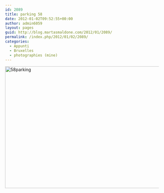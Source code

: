 ```yaml
---
id: 2089
title: parking 58
date: 2012-01-02T09:52:55+00:00
author: admin6059
layout: pages
guid: http://blog.martasmaldone.com/2012/01/2089/
permalink: /index.php/2012/01/02/2089/
categories:
  - Appunti
  - Bruxelles
  - photographies (mine)
---
```

[<img class="aligncenter wp-image-3794 size-full" src="http://blog.martasmaldone.eu/wp-content/uploads/2012/01/58parking.jpg" alt="58parking" width="600" height="398" srcset="http://blog.martasmaldone.eu/wp-content/uploads/2012/01/58parking.jpg 600w, http://blog.martasmaldone.eu/wp-content/uploads/2012/01/58parking-300x199.jpg 300w, http://blog.martasmaldone.eu/wp-content/uploads/2012/01/58parking-330x220.jpg 330w" sizes="(max-width: 600px) 100vw, 600px" />](http://blog.martasmaldone.eu/wp-content/uploads/2012/01/58parking.jpg)